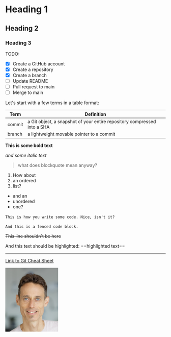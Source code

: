 # Heading 1
## Heading 2
### Heading 3

TODO:
- [x] Create a GitHub account
- [x] Create a repository
- [x] Create a branch
- [ ] Update README
- [ ] Pull request to main
- [ ] Merge to main

Let's start with a few terms in a table format:

| Term | Definition |
| ----------- | ----------- |
| commit | a Git object, a snapshot of your entire repository compressed into a SHA |
| branch | a lightweight movable pointer to a commit |

**This is some bold text**

*and some italic text*

> what does blockquote mean anyway?

1. How about
2. an ordered
3. list?

- and an
- unordered
- one?

`This is how you write some code.
Nice, isn't it?`

```
And this is a fenced code block.
```

~~This line shouldn't be here~~

And this text should be highlighted: ==highlighted text==

---

[Link to Git Cheat Sheet](https://education.github.com/git-cheat-sheet-education.pdf)

![This is Gal Novik](Gal_Novik.png) 


